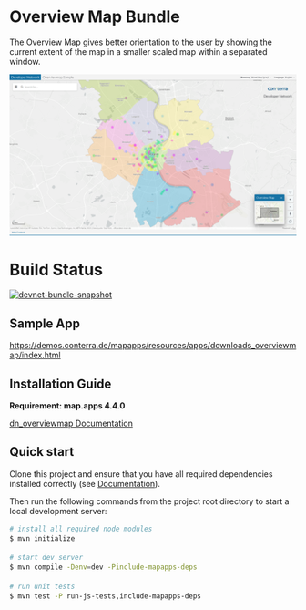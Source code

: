 # Overview Map Bundle
The Overview Map gives better orientation to the user by showing the current extent of the map in a smaller scaled map within a separated window.

![Screenshot App](https://github.com/conterra/mapapps-overviewmap/blob/main/screenshot.png)

# Build Status
[![devnet-bundle-snapshot](https://github.com/conterra/mapapps-overviewmap/actions/workflows/devnet-bundle-snapshot.yml/badge.svg)](https://github.com/conterra/mapapps-overviewmap/actions/workflows/devnet-bundle-snapshot.yml)

## Sample App
https://demos.conterra.de/mapapps/resources/apps/downloads_overviewmap/index.html

## Installation Guide
**Requirement: map.apps 4.4.0**

[dn_overviewmap Documentation](https://github.com/conterra/mapapps-overviewmap/tree/master/src/main/js/bundles/dn_overviewmap)

## Quick start

Clone this project and ensure that you have all required dependencies installed correctly (see [Documentation](https://docs.conterra.de/en/mapapps/latest/developersguide/getting-started/set-up-development-environment.html)).

Then run the following commands from the project root directory to start a local development server:

```bash
# install all required node modules
$ mvn initialize

# start dev server
$ mvn compile -Denv=dev -Pinclude-mapapps-deps

# run unit tests
$ mvn test -P run-js-tests,include-mapapps-deps
```
